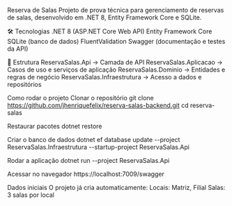 Reserva de Salas
Projeto de prova técnica para gerenciamento de reservas de salas, desenvolvido em .NET 8, Entity Framework Core e SQLite.

🛠 Tecnologias
.NET 8 (ASP.NET Core Web API)
Entity Framework Core
SQLite (banco de dados)
FluentValidation
Swagger (documentação e testes da API)

📂 Estrutura
ReservaSalas.Api → Camada de API
ReservaSalas.Aplicacao → Casos de uso e serviços de aplicação
ReservaSalas.Dominio → Entidades e regras de negócio
ReservaSalas.Infraestrutura → Acesso a dados e repositórios

Como rodar o projeto
Clonar o repositório
git clone https://github.com/jhenriquefelix/reserva-salas-backend.git
cd reserva-salas

Restaurar pacotes
dotnet restore

Criar o banco de dados
dotnet ef database update --project ReservaSalas.Infraestrutura --startup-project ReservaSalas.Api

Rodar a aplicação
dotnet run --project ReservaSalas.Api

Acessar no navegador
https://localhost:7009/swagger

Dados iniciais
O projeto já cria automaticamente:
Locais: Matriz, Filial
Salas: 3 salas por local


